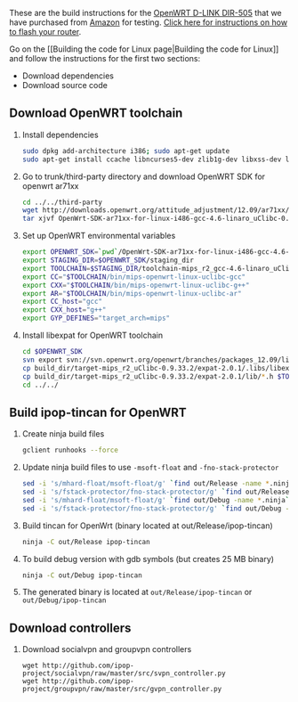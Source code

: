 These are the build instructions for the [OpenWRT D-LINK DIR-505](http://wiki.openwrt.org/toh/d-link/dir-505) that we have purchased from [Amazon](http://www.amazon.com/D-Link-Systems-SharePort-Companion-DIR-505L/dp/B009LENJ90) for testing. [Click here for instructions on how to flash your router](http://pstjuste.blogspot.com/2013/11/installing-openwrt-on-d-link-dir-505l.html).

Go on the [[Building the code for Linux page|Building the code for Linux]]
and follow the instructions for the first two sections:

* Download dependencies
* Download source code

## Download OpenWRT toolchain

1. Install dependencies

   ```bash
   sudo dpkg add-architecture i386; sudo apt-get update
   sudo apt-get install ccache libncurses5-dev zlib1g-dev libxss-dev libxst-dev gawk unzip libc6:i386 libstdc++6:i386 zlib1g:i386
   ```

2.  Go to trunk/third-party directory and download OpenWRT SDK for openwrt ar71xx

    ```bash
    cd ../../third-party
    wget http://downloads.openwrt.org/attitude_adjustment/12.09/ar71xx/generic/OpenWrt-SDK-ar71xx-for-linux-i486-gcc-4.6-linaro_uClibc-0.9.33.2.tar.bz2
    tar xjvf OpenWrt-SDK-ar71xx-for-linux-i486-gcc-4.6-linaro_uClibc-0.9.33.2.tar.bz2
    ```

3.  Set up OpenWRT environmental variables

    ```bash
    export OPENWRT_SDK=`pwd`/OpenWrt-SDK-ar71xx-for-linux-i486-gcc-4.6-linaro_uClibc-0.9.33.2
    export STAGING_DIR=$OPENWRT_SDK/staging_dir
    export TOOLCHAIN=$STAGING_DIR/toolchain-mips_r2_gcc-4.6-linaro_uClibc-0.9.33.2/
    export CC="$TOOLCHAIN/bin/mips-openwrt-linux-uclibc-gcc"
    export CXX="$TOOLCHAIN/bin/mips-openwrt-linux-uclibc-g++"
    export AR="$TOOLCHAIN/bin/mips-openwrt-linux-uclibc-ar"
    export CC_host="gcc"
    export CXX_host="g++"
    export GYP_DEFINES="target_arch=mips"
    ```

4. Install libexpat for OpenWRT toolchain

    ```bash
    cd $OPENWRT_SDK
    svn export svn://svn.openwrt.org/openwrt/branches/packages_12.09/libs/expat package/expat; make
    cp build_dir/target-mips_r2_uClibc-0.9.33.2/expat-2.0.1/.libs/libexpat.a $TOOLCHAIN/lib
    cp build_dir/target-mips_r2_uClibc-0.9.33.2/expat-2.0.1/lib/*.h $TOOLCHAIN/include/
    cd ../../
    ```

## Build ipop-tincan for OpenWRT

1.  Create ninja build files

    ```bash
    gclient runhooks --force
    ```

2. Update ninja build files to use ```-msoft-float``` and ```-fno-stack-protector```

    ```bash
    sed -i 's/mhard-float/msoft-float/g' `find out/Release -name *.ninja`
    sed -i 's/fstack-protector/fno-stack-protector/g' `find out/Release -name *.ninja`
    sed -i 's/mhard-float/msoft-float/g' `find out/Debug -name *.ninja`
    sed -i 's/fstack-protector/fno-stack-protector/g' `find out/Debug -name *.ninja`
    ```

3.  Build tincan for OpenWrt (binary located at out/Release/ipop-tincan)

    ```bash
    ninja -C out/Release ipop-tincan
    ```

4.  To build debug version with gdb symbols (but creates 25 MB binary)

    ```bash
    ninja -C out/Debug ipop-tincan
    ```
5.  The generated binary is located at `out/Release/ipop-tincan` or
    `out/Debug/ipop-tincan`

## Download controllers

1.  Download socialvpn and groupvpn controllers

    ```
    wget http://github.com/ipop-project/socialvpn/raw/master/src/svpn_controller.py
    wget http://github.com/ipop-project/groupvpn/raw/master/src/gvpn_controller.py
    ````